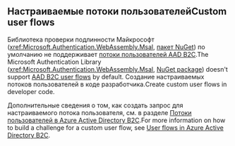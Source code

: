 ## <a name="custom-user-flows"></a><span data-ttu-id="f828b-101">Настраиваемые потоки пользователей</span><span class="sxs-lookup"><span data-stu-id="f828b-101">Custom user flows</span></span>

<span data-ttu-id="f828b-102">Библиотека проверки подлинности Майкрософт (<xref:Microsoft.Authentication.WebAssembly.Msal>, [пакет NuGet](https://www.nuget.org/packages/Microsoft.Authentication.WebAssembly.Msal/)) по умолчанию не поддерживает [потоки пользователей AAD B2C](/azure/active-directory-b2c/user-flow-overview).</span><span class="sxs-lookup"><span data-stu-id="f828b-102">The Microsoft Authentication Library (<xref:Microsoft.Authentication.WebAssembly.Msal>, [NuGet package](https://www.nuget.org/packages/Microsoft.Authentication.WebAssembly.Msal/)) doesn't support [AAD B2C user flows](/azure/active-directory-b2c/user-flow-overview) by default.</span></span> <span data-ttu-id="f828b-103">Создание настраиваемых потоков пользователей в коде разработчика.</span><span class="sxs-lookup"><span data-stu-id="f828b-103">Create custom user flows in developer code.</span></span>

<span data-ttu-id="f828b-104">Дополнительные сведения о том, как создать запрос для настраиваемого потока пользователя, см. в разделе [Потоки пользователей в Azure Active Directory B2C](/azure/active-directory-b2c/user-flow-overview).</span><span class="sxs-lookup"><span data-stu-id="f828b-104">For more information on how to build a challenge for a custom user flow, see [User flows in Azure Active Directory B2C](/azure/active-directory-b2c/user-flow-overview).</span></span>
